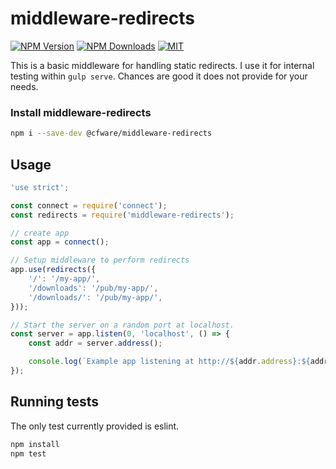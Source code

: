# middleware-redirects

[![NPM Version][npm-image]][npm-url]
[![NPM Downloads][downloads-image]][downloads-url]
[![MIT][license-image]](LICENSE)

This is a basic middleware for handling static redirects.  I use it for internal
testing within `gulp serve`.  Chances are good it does not provide for your needs.

### Install middleware-redirects

```sh
npm i --save-dev @cfware/middleware-redirects
```

## Usage

```js
'use strict';

const connect = require('connect');
const redirects = require('middleware-redirects');

// create app
const app = connect();

// Setup middleware to perform redirects
app.use(redirects({
	'/': '/my-app/',
	'/downloads': '/pub/my-app/',
	'/downloads/': '/pub/my-app/',
}));

// Start the server on a random port at localhost.
const server = app.listen(0, 'localhost', () => {
	const addr = server.address();

	console.log(`Example app listening at http://${addr.address}:${addr.port}`);
});
```

## Running tests

The only test currently provided is eslint.

```sh
npm install
npm test
```

[npm-image]: https://img.shields.io/npm/v/@cfware/middleware-redirects.svg
[npm-url]: https://npmjs.org/package/@cfware/middleware-redirects
[downloads-image]: https://img.shields.io/npm/dm/@cfware/middleware-redirects.svg
[downloads-url]: https://npmjs.org/package/@cfware/middleware-redirects
[license-image]: https://img.shields.io/github/license/cfware/middleware-redirects.svg
